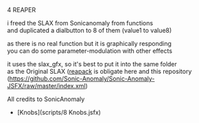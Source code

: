 4 REAPER  

i freed the SLAX from Sonicanomaly from functions  
and duplicated a dialbutton to 8 of them (value1 to value8)  
  
as there is no real function but it is graphically responding  
you can do some parameter-modulation with other effects  
  
it uses the slax_gfx, so it's best to put it into the same folder  
as the Original SLAX ([reapack](https://reapack.com/) is obligate here
and this repository  
(https://github.com/Sonic-Anomaly/Sonic-Anomaly-JSFX/raw/master/index.xml)



All credits to SonicAnomaly

- [Knobs](scripts/8 Knobs.jsfx)

